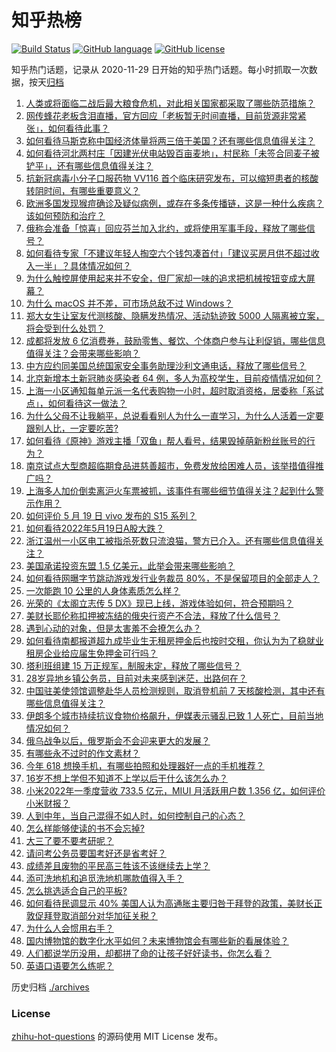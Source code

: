 # 知乎热榜
[![Build Status](https://github.com/ToWeLong/zhihu-hot-questions/workflows/CI/badge.svg)](https://github.com/ToWeLong/zhihu-hot-questions/actions)
[![GitHub language](https://img.shields.io/badge/language-golang-orange.svg)](https://golang.org/)
[![GitHub license](https://img.shields.io/github/license/ToWeLong/zhihu-hot-questions)](https://github.com/ToWeLong/zhihu-hot-questions/blob/main/LICENSE)

知乎热门话题，记录从 2020-11-29 日开始的知乎热门话题。每小时抓取一次数据，按天[归档](./archives)

<!-- BEGIN -->

1. [人类或将面临二战后最大粮食危机，对此相关国家都采取了哪些防范措施？](https://www.zhihu.com/question/533395200)
1. [网传蜂花老板含泪直播，官方回应「老板暂无时间直播，目前货源非常紧张」，如何看待此事？](https://www.zhihu.com/question/533509161)
1. [如何看待马斯克称中国经济体量将两三倍于美国？还有哪些信息值得关注？](https://www.zhihu.com/question/533476734)
1. [如何看待河北两村庄「因建光伏电站毁百亩麦地」，村民称「未签合同麦子被铲平」，还有哪些信息值得关注？](https://www.zhihu.com/question/533538029)
1. [抗新冠病毒小分子口服药物 VV116 首个临床研究发布，可以缩短患者的核酸转阴时间，有哪些重要意义？](https://www.zhihu.com/question/533355134)
1. [欧洲多国发现猴痘确诊及疑似病例，或存在多条传播链，这是一种什么疾病？该如何预防和治疗？](https://www.zhihu.com/question/533513775)
1. [俄称会准备「惊喜」回应芬兰加入北约，或将使用军事手段，释放了哪些信号？](https://www.zhihu.com/question/533529976)
1. [如何看待专家「不建议年轻人掏空六个钱包凑首付」「建议买房月供不超过收入一半」？具体情况如何？](https://www.zhihu.com/question/533537784)
1. [为什么触控屏使用起来并不安全，但厂家却一味的追求把机械按钮变成大屏幕？](https://www.zhihu.com/question/531452322)
1. [为什么 macOS 并不差，可市场总敌不过 Windows？](https://www.zhihu.com/question/510326999)
1. [郑大女生让室友代测核酸、隐瞒发热情况、活动轨迹致 5000 人隔离被立案，将会受到什么处罚？](https://www.zhihu.com/question/533520370)
1. [成都将发放 6 亿消费券，鼓励零售、餐饮、个体商户参与让利促销，哪些信息值得关注？会带来哪些影响？](https://www.zhihu.com/question/532585015)
1. [中方应约同美国总统国家安全事务助理沙利文通电话，释放了哪些信号？](https://www.zhihu.com/question/533508224)
1. [北京新增本土新冠肺炎感染者 64 例，多人为高校学生，目前疫情情况如何？](https://www.zhihu.com/question/533597142)
1. [上海一小区通知每单元派一名代表购物一小时，超时取消资格，居委称「系试点」，如何看待这一做法？](https://www.zhihu.com/question/533419764)
1. [为什么父母不让我躺平，总说看看别人为什么一直学习，为什么人活着一定要跟别人比，一定要吃苦?](https://www.zhihu.com/question/533509957)
1. [如何看待《原神》游戏主播「双鱼」帮人看号，结果毁掉萌新粉丝账号的行为？](https://www.zhihu.com/question/532691775)
1. [南京试点大型商超临期食品进慈善超市，免费发放给困难人员，该举措值得推广吗？](https://www.zhihu.com/question/533209810)
1. [上海多人加价倒卖离沪火车票被抓，该事件有哪些细节值得关注？起到什么警示作用？](https://www.zhihu.com/question/533263681)
1. [如何评价 5 月 19 日 vivo 发布的 S15 系列？](https://www.zhihu.com/question/533527028)
1. [如何看待2022年5月19日A股大跌？](https://www.zhihu.com/question/533521966)
1. [浙江温州一小区电工被指杀死数只流浪猫，警方已介入。还有哪些信息值得关注？](https://www.zhihu.com/question/533080932)
1. [美国承诺投资东盟 1.5 亿美元，此举会带来哪些影响？](https://www.zhihu.com/question/532759541)
1. [如何看待网曝字节跳动游戏发行业务裁员 80%，不是保留项目的全部走人？](https://www.zhihu.com/question/533476697)
1. [一次能跑 10 公里的人身体素质怎么样？](https://www.zhihu.com/question/374217714)
1. [光荣的《太阁立志传 5 DX》现已上线，游戏体验如何，符合预期吗？](https://www.zhihu.com/question/533540516)
1. [美财长耶伦称扣押被冻结的俄央行资产不合法，释放了什么信号？](https://www.zhihu.com/question/533569393)
1. [遇到心动的对象，但是太害羞不会撩怎么办？](https://www.zhihu.com/question/532118173)
1. [如何看待南都报道超九成毕业生无租房押金后也按时交租，你认为为了稳就业租房企业给应届生免押金可行吗？](https://www.zhihu.com/question/533578063)
1. [塔利班组建 15 万正规军，制服未定，释放了哪些信号？](https://www.zhihu.com/question/533093999)
1. [28岁异地乡镇公务员，目前对未来感到迷茫，出路何在？](https://www.zhihu.com/question/530968019)
1. [中国驻美使领馆调整赴华人员检测规则，取消登机前 7 天核酸检测，其中还有哪些信息值得关注？](https://www.zhihu.com/question/533430493)
1. [伊朗多个城市持续抗议食物价格飙升，伊媒表示骚乱已致 1 人死亡，目前当地情况如何？](https://www.zhihu.com/question/532940504)
1. [俄乌战争以后，俄罗斯会不会迎来更大的发展？](https://www.zhihu.com/question/531943394)
1. [有哪些永不过时的作文素材？](https://www.zhihu.com/question/318788758)
1. [今年 618 想换手机，有哪些拍照和处理器好一点的手机推荐？](https://www.zhihu.com/question/531935794)
1. [16岁不想上学但不知道不上学以后干什么该怎么办？](https://www.zhihu.com/question/533543810)
1. [小米2022年一季度营收 733.5 亿元，MIUI 月活跃用户数 1.356 亿，如何评价小米财报？](https://www.zhihu.com/question/533612259)
1. [人到中年，当自己混得不如人时，如何控制自己的心态？](https://www.zhihu.com/question/468881377)
1. [怎么样能够使读的书不会忘掉?](https://www.zhihu.com/question/533516415)
1. [大三了要不要考研呢？](https://www.zhihu.com/question/533513494)
1. [请问考公务员要国考好还是省考好？](https://www.zhihu.com/question/292113644)
1. [成绩差且废物的平民高三牲该不该继续去上学？](https://www.zhihu.com/question/532616873)
1. [添可洗地机和追觅洗地机哪款值得入手？](https://www.zhihu.com/question/483123826)
1. [怎么挑选适合自己的平板?](https://www.zhihu.com/question/488901186)
1. [如何看待民调显示 40% 美国人认为高通胀主要归咎于拜登的政策，美财长正敦促拜登取消部分对华加征关税？](https://www.zhihu.com/question/533511561)
1. [为什么人会惯用右手？](https://www.zhihu.com/question/362401431)
1. [国内博物馆的数字化水平如何？未来博物馆会有哪些新的看展体验？](https://www.zhihu.com/question/533444735)
1. [人们都说学历没用，却都拼了命的让孩子好好读书，你怎么看？](https://www.zhihu.com/question/533506465)
1. [英语口语要怎么练呢？](https://www.zhihu.com/question/274968702)

<!-- END -->

历史归档 [./archives](./archives)


### License
[zhihu-hot-questions](https://github.com/towelong/zhihu-hot-questions) 的源码使用 MIT License 发布。